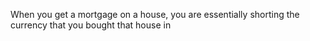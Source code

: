 
When you get a mortgage on a house, you are essentially shorting the currency that you bought that house in
